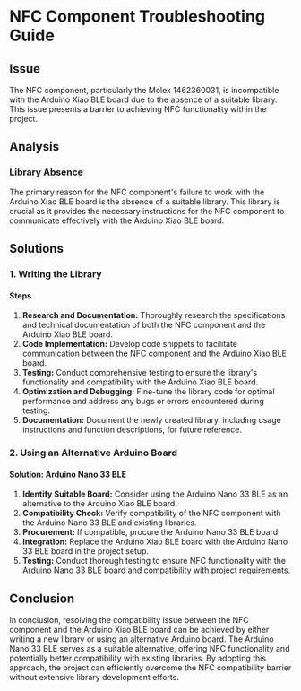 # NFC Component Troubleshooting Guide

## Issue

The NFC component, particularly the Molex 1462360031, is incompatible with the Arduino Xiao BLE board due to the absence of a suitable library. This issue presents a barrier to achieving NFC functionality within the project.

## Analysis

### Library Absence

The primary reason for the NFC component's failure to work with the Arduino Xiao BLE board is the absence of a suitable library. This library is crucial as it provides the necessary instructions for the NFC component to communicate effectively with the Arduino Xiao BLE board.

## Solutions

### 1. Writing the Library

#### Steps

1. **Research and Documentation:** Thoroughly research the specifications and technical documentation of both the NFC component and the Arduino Xiao BLE board.
2. **Code Implementation:** Develop code snippets to facilitate communication between the NFC component and the Arduino Xiao BLE board.
3. **Testing:** Conduct comprehensive testing to ensure the library's functionality and compatibility with the Arduino Xiao BLE board.
4. **Optimization and Debugging:** Fine-tune the library code for optimal performance and address any bugs or errors encountered during testing.
5. **Documentation:** Document the newly created library, including usage instructions and function descriptions, for future reference.

### 2. Using an Alternative Arduino Board

#### Solution: Arduino Nano 33 BLE

1. **Identify Suitable Board:** Consider using the Arduino Nano 33 BLE as an alternative to the Arduino Xiao BLE board.
2. **Compatibility Check:** Verify compatibility of the NFC component with the Arduino Nano 33 BLE and existing libraries.
3. **Procurement:** If compatible, procure the Arduino Nano 33 BLE board.
4. **Integration:** Replace the Arduino Xiao BLE board with the Arduino Nano 33 BLE board in the project setup.
5. **Testing:** Conduct thorough testing to ensure NFC functionality with the Arduino Nano 33 BLE board and compatibility with project requirements.

## Conclusion

In conclusion, resolving the compatibility issue between the NFC component and the Arduino Xiao BLE board can be achieved by either writing a new library or using an alternative Arduino board. The Arduino Nano 33 BLE serves as a suitable alternative, offering NFC functionality and potentially better compatibility with existing libraries. By adopting this approach, the project can efficiently overcome the NFC compatibility barrier without extensive library development efforts.
